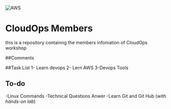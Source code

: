 


![AWS](https://ts4uportal-all-files-upload.nyc3.digitaloceanspaces.com/program-user-image/1650481329188-aws.png)
# CloudOps Members
this is a repository containng the members infomation of CloudOps workshop

##Comments

##Task List
1- Learn devops
2- Lern AWS
3-Devops Tools

## To-do
-Linux Commands
-Technical Questions Anwer
-Learn Git and Git Hub (*with hands-on lab*)













